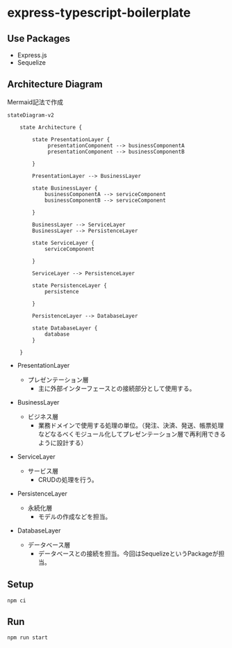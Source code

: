 # express-typescript-boilerplate

## Use Packages
- Express.js
- Sequelize

## Architecture Diagram

Mermaid記法で作成

```mermaid
stateDiagram-v2

    state Architecture {
    
        state PresentationLayer {
             presentationComponent --> businessComponentA
             presentationComponent --> businessComponentB

        }
        
        PresentationLayer --> BusinessLayer
        
        state BusinessLayer {
            businessComponentA --> serviceComponent
            businessComponentB --> serviceComponent

        }
        
        BusinessLayer --> ServiceLayer
        BusinessLayer --> PersistenceLayer

        state ServiceLayer {
            serviceComponent

        }
        
        ServiceLayer --> PersistenceLayer
        
        state PersistenceLayer {
            persistence

        }
        
        PersistenceLayer --> DatabaseLayer
        
        state DatabaseLayer {
            database
        }

    }
```

- PresentationLayer
    - プレゼンテーション層
        - 主に外部インターフェースとの接続部分として使用する。

- BusinessLayer
    - ビジネス層
        - 業務ドメインで使用する処理の単位。（発注、決済、発送、帳票処理などなるべくモジュール化してプレゼンテーション層で再利用できるように設計する）

- ServiceLayer
    - サービス層
        - CRUDの処理を行う。

- PersistenceLayer
    - 永続化層
        - モデルの作成などを担当。

- DatabaseLayer
    - データベース層
        - データベースとの接続を担当。今回はSequelizeというPackageが担当。

## Setup

```
npm ci
```

## Run
```
npm run start
```
